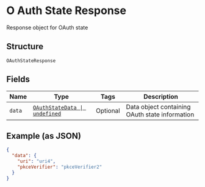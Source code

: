 
# O Auth State Response

Response object for OAuth state

## Structure

`OAuthStateResponse`

## Fields

| Name | Type | Tags | Description |
|  --- | --- | --- | --- |
| `data` | [`OAuthStateData \| undefined`](../../doc/models/o-auth-state-data.md) | Optional | Data object containing OAuth state information |

## Example (as JSON)

```json
{
  "data": {
    "uri": "uri4",
    "pkceVerifier": "pkceVerifier2"
  }
}
```

